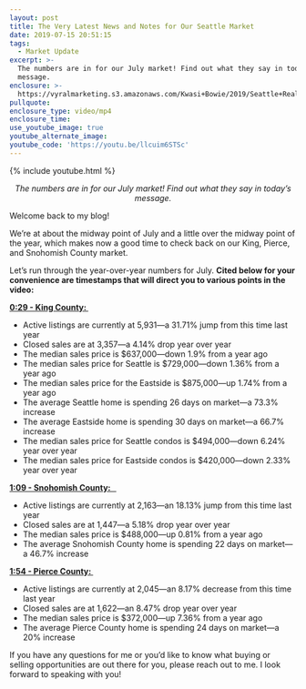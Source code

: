 ```yaml
---
layout: post
title: The Very Latest News and Notes for Our Seattle Market
date: 2019-07-15 20:51:15
tags:
  - Market Update
excerpt: >-
  The numbers are in for our July market! Find out what they say in today’s
  message.
enclosure: >-
  https://vyralmarketing.s3.amazonaws.com/Kwasi+Bowie/2019/Seattle+Real+Estate+Agent-+market+update.mp4
pullquote:
enclosure_type: video/mp4
enclosure_time:
use_youtube_image: true
youtube_alternate_image:
youtube_code: 'https://youtu.be/llcuim6STSc'
---
```


{% include youtube.html %}

<p style="text-align: center;"><em>The numbers are in for our July market! Find out what they say in today’s message.</em></p>

Welcome back to my blog\!&nbsp;

We’re at about the midway point of July and a little over the midway point of the year, which makes now a good time to check back on our King, Pierce, and Snohomish County market.

Let’s run through the year-over-year numbers for July. **Cited below for your convenience are timestamps that will direct you to various points in the video:**&nbsp;

**<u>0:29 - King County:&nbsp;</u>**

* Active listings are currently at 5,931—a 31.71% jump from this time last year&nbsp;
* Closed sales are at 3,357—a 4.14% drop year over year
* The median sales price is $637,000—down 1.9% from a year ago&nbsp;
* The median sales price for Seattle is $729,000—down 1.36% from a year ago&nbsp;
* The median sales price for the Eastside is $875,000—up 1.74% from a year ago&nbsp;
* The average Seattle home is spending 26 days on market—a 73.3% increase&nbsp;
* The average Eastside home is spending 30 days on market—a 66.7% increase&nbsp;
* The median sales price for Seattle condos is $494,000—down 6.24% year over year&nbsp;
* The median sales price for Eastside condos is $420,000—down 2.33% year over year&nbsp;

**<u>1:09 - Snohomish County: &nbsp;&nbsp;</u>**

* Active listings are currently at 2,163—an 18.13% jump from this time last year&nbsp;
* Closed sales are at 1,447—a 5.18% drop year over year
* The median sales price is $488,000—up 0.81% from a year ago
* The average Snohomish County home is spending 22 days on market—a 46.7% increase &nbsp;

**<u>1:54 - Pierce County:&nbsp;</u>**

* Active listings are currently at 2,045—an 8.17% decrease from this time last year
* Closed sales are at 1,622—an 8.47% drop year over year
* The median sales price is $372,000—up 7.36% from a year ago
* The average Pierce County home is spending 24 days on market—a 20% increase&nbsp;

If you have any questions for me or you’d like to know what buying or selling opportunities are out there for you, please reach out to me. I look forward to speaking with you\!